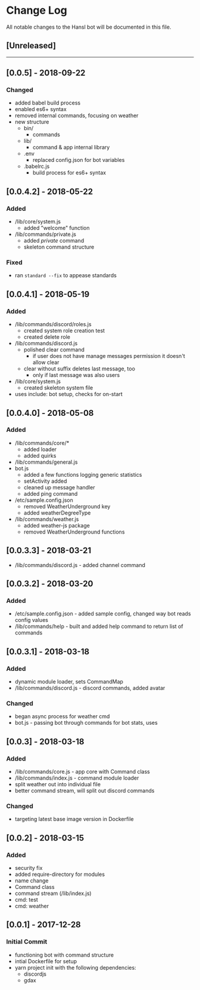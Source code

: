 # Change Log
All notable changes to the Hansl bot will be documented in this file.

## [Unreleased]
---
## [0.0.5] - 2018-09-22
### Changed
- added babel build process
- enabled es6+ syntax
- removed internal commands, focusing on weather
- new structure
  - bin/
    - commands
  - lib/
    - command & app internal library
  - .env
    - replaced config.json for bot variables
  - .babelrc.js
    - build process for es6+ syntax

## [0.0.4.2] - 2018-05-22
### Added
- /lib/core/system.js
  - added "welcome" function
- /lib/commands/private.js
  - added *private* command
  - skeleton command structure

### Fixed
- ran `standard --fix` to appease standards

## [0.0.4.1] - 2018-05-19
### Added
- /lib/commands/discord/roles.js
  - created system role creation test
  - created delete role
- /lib/commands/discord.js
  - polished clear command
    - if user does not have manage messages permission it doesn't allow clear
  - clear without suffix deletes last message, too
    - only if last message was also users
- /lib/core/system.js
  - created skeleton system file
- uses include: bot setup, checks for on-start

## [0.0.4.0] - 2018-05-08
### Added
- /lib/commands/core/*
  - added loader
  - added quirks
- /lib/commands/general.js
- bot.js
  - added a few functions logging generic statistics
  - setActivity added
  - cleaned up message handler
  - added ping command
- /etc/sample.config.json
  - removed WeatherUnderground key
  - added weatherDegreeType
- /lib/commands/weather.js
  - added weather-js package
  - removed WeatherUnderground functions

## [0.0.3.3] - 2018-03-21
- /lib/commands/discord.js - added channel command

## [0.0.3.2] - 2018-03-20
### Added
- /etc/sample.config.json - added sample config, changed way bot reads config values
- /lib/commands/help - built and added help command to return list of commands

## [0.0.3.1] - 2018-03-18
### Added
- dynamic module loader, sets CommandMap
- /lib/commands/discord.js - discord commands, added avatar

### Changed
- began async process for weather cmd
- bot.js - passing bot through commands for bot stats, uses

## [0.0.3] - 2018-03-18
### Added
- /lib/commands/core.js - app core with Command class
- /lib/commands/index.js - command module loader
- split weather out into individual file
- better command stream, will split out discord commands

### Changed
- targeting latest base image version in Dockerfile

## [0.0.2] - 2018-03-15
### Added
- security fix
- added require-directory for modules
- name change
- Command class
- command stream (/lib/index.js)
- cmd: test
- cmd: weather

## [0.0.1] - 2017-12-28
### Initial Commit
- functioning bot with command structure
- intial Dockerfile for setup
- yarn project init with the following dependencies:
  - discordjs
  - gdax